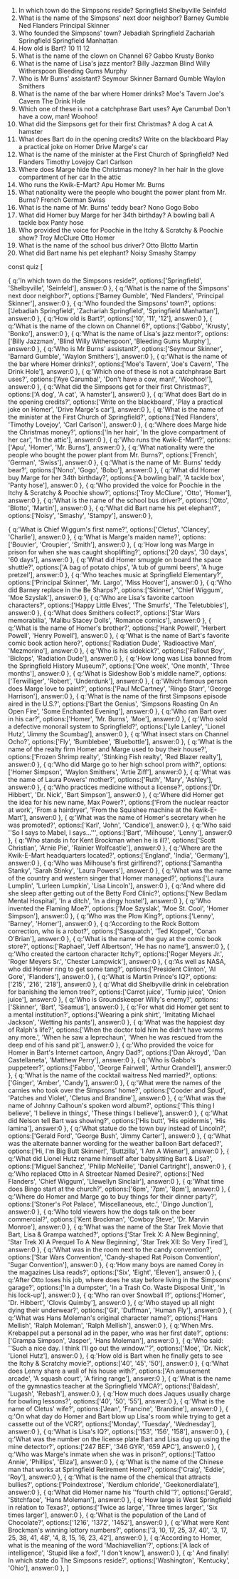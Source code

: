 1. In which town do the Simpsons reside?
Springfield
Shelbyville
Seinfeld
2. What is the name of the Simpsons' next door neighbor?
Barney Gumble
Ned Flanders
Principal Skinner
3. Who founded the Simpsons' town?
Jebadiah Springfield
Zachariah Springfield
Springfield Manhattan
4. How old is Bart?
10
11
12
5. What is the name of the clown on Channel 6?
Gabbo
Krusty
Bonko
6. What is the name of Lisa's jazz mentor?
Billy Jazzman
Blind Willy Witherspoon
Bleeding Gums Murphy
7. Who is Mr Burns' assistant?
Seymour Skinner
Barnard Gumble
Waylon Smithers
8. What is the name of the bar where Homer drinks?
Moe's Tavern
Joe's Cavern
The Drink Hole
9. Which one of these is not a catchphrase Bart uses?
Aye Carumba!
Don't have a cow, man!
Woohoo!
10. What did the Simpsons get for their first Christmas?
A dog
A cat
A hamster
11. What does Bart do in the opening credits?
Write on the blackboard
Play a practical joke on Homer
Drive Marge's car
12. What is the name of the minister at the First Church of Springfield?
Ned Flanders
Timothy Lovejoy
Carl Carlson
13. Where does Marge hide the Christmas money?
In her hair
In the glove compartment of her car
In the attic
14. Who runs the Kwik-E-Mart?
Apu
Homer
Mr. Burns
15. What nationality were the people who bought the power plant from Mr. Burns?
French
German
Swiss
16. What is the name of Mr. Burns' teddy bear?
Nono
Gogo
Bobo
17. What did Homer buy Marge for her 34th birthday?
A bowling ball
A tackle box
Panty hose
18. Who provided the voice for Poochie in the Itchy & Scratchy & Poochie show?
Troy McClure
Otto
Homer
19. What is the name of the school bus driver?
Otto
Blotto
Martin
20. What did Bart name his pet elephant?
Noisy
Smashy
Stampy

const quiz [

{
    q:'In which town do the Simpsons reside?',
    options:['Springfield', 'Shelbyville', 'Seinfeld'],
    answer:0
},
{
    q:'What is the name of the Simpsons' next door neighbor?',
    options:['Barney Gumble', 'Ned Flanders', 'Principal Skinner'],
    answer:0
},
{
    q:'Who founded the Simpsons' town?',
    options:['Jebadiah Springfield', 'Zachariah Springfield', 'Springfield Manhattan'],
    answer:0
},
{
    q:'How old is Bart?',
    options:['10', '11', '12'],
    answer:0
},
{
    q:'What is the name of the clown on Channel 6?',
    options:['Gabbo', 'Krusty', 'Bonko'],
    answer:0
},
{
    q:'What is the name of Lisa's jazz mentor?',
    options:['Billy Jazzman', 'Blind Willy Witherspoon', 'Bleeding Gums Murphy'],
    answer:0
},
{
    q:'Who is Mr Burns' assistant?',
    options:['Seymour Skinner', 'Barnard Gumble', 'Waylon Smithers'],
    answer:0
},
{
    q:'What is the name of the bar where Homer drinks?',
    options:['Moe's Tavern', 'Joe's Cavern', 'The Drink Hole'],
    answer:0
},
{
    q:'Which one of these is not a catchphrase Bart uses?',
    options:['Aye Carumba!', 'Don't have a cow, man!', 'Woohoo!'],
    answer:0
},
{
    q:'What did the Simpsons get for their first Christmas?',
    options:['A dog', 'A cat', 'A hamster'],
    answer:0
},
{
    q:'What does Bart do in the opening credits?',
    options:['Write on the blackboard', 'Play a practical joke on Homer', 'Drive Marge's car'],
    answer:0
},
{
    q:'What is the name of the minister at the First Church of Springfield?',
    options:['Ned Flanders', 'Timothy Lovejoy', 'Carl Carlson'],
    answer:0
},
{
    q:'Where does Marge hide the Christmas money?',
    options:['In her hair', 'In the glove compartment of her car', 'In the attic'],
    answer:0
},
{
    q:'Who runs the Kwik-E-Mart?',
    options:['Apu', 'Homer', 'Mr. Burns'],
    answer:0
},
{
    q:'What nationality were the people who bought the power plant from Mr. Burns?',
    options:['French', 'German', 'Swiss'],
    answer:0
},
{
    q:'What is the name of Mr. Burns' teddy bear?',
    options:['Nono', 'Gogo', 'Bobo'],
    answer:0
},
{
    q:'What did Homer buy Marge for her 34th birthday?',
    options:['A bowling ball', 'A tackle box', 'Panty hose'],
    answer:0
},
{
    q:'Who provided the voice for Poochie in the Itchy & Scratchy & Poochie show?',
    options:['Troy McClure', 'Otto', 'Homer'],
    answer:0
},
{
    q:'What is the name of the school bus driver?',
    options:['Otto', 'Blotto', 'Martin'],
    answer:0
},
{
    q:'What did Bart name his pet elephant?',
    options:['Noisy', 'Smashy', 'Stampy'],
    answer:0
},

{
    q:'What is Chief Wiggum's first name?',
    options:['Cletus', 'Clancey', 'Charlie'],
    answer:0
},
{
    q:'What is Marge's maiden name?',
    options:['Bouvier', 'Croupier', 'Smith'],
    answer:0
},
{
    q:'How long was Marge in prison for when she was caught shoplifting?',
    options:['20 days', '30 days', '60 days'],
    answer:0
},
{
    q:'What did Homer smuggle on board the space shuttle?',
    options:['A bag of potato chips', 'A tub of gummi beers', 'A huge pretzel'],
    answer:0
},
{
    q:'Who teaches music at Springfield Elementary?',
    options:['Principal Skinner', 'Mr. Largo', 'Miss Hoover'],
    answer:0
},
{
    q:'Who did Barney replace in the Be Sharps?',
    options:['Skinner', 'Chief Wiggum', 'Moe Szyslak'],
    answer:0
},
{
    q:'Who are Lisa's favorite cartoon characters?',
    options:['Happy Little Elves', 'The Smurfs', 'The Teletubbies'],
    answer:0
},
{
    q:'What does Smithers collect?',
    options:['Star Wars memorabilia', 'Malibu Stacey Dolls', 'Romance comics'],
    answer:0
},
{
    q:'What is the name of Homer's brother?',
    options:['Hank Powell', 'Herbert Powell', 'Henry Powell'],
    answer:0
},
{
    q:'What is the name of Bart's favorite comic book action hero?',
    options:['Radiation Dude', 'Radioactive Man', 'Mezmorino'],
    answer:0
},
{
    q:'Who is his sidekick?',
    options:['Fallout Boy', 'Biclops', 'Radiation Dude'],
    answer:0
},
{
    q:'How long was Lisa banned from the Springfield History Museum?',
    options:['One week', 'One month', 'Three months'],
    answer:0
},
{
    q:'What is Sideshow Bob's middle name?',
    options:['Terwilliger', 'Robert', 'Underdunk'],
    answer:0
},
{
    q:'Which famous person does Marge love to paint?',
    options:['Paul McCartney', 'Ringo Starr', 'George Harrison'],
    answer:0
},
{
    q:'What is the name of the first Simpsons episode aired in the U.S.?',
    options:['Bart the Genius', 'Simpsons Roasting On An Open Fire', 'Some Enchanted Evening'],
    answer:0
},
{
    q:'Who ran Bart over in his car?',
    options:['Homer', 'Mr. Burns', 'Moe'],
    answer:0
},
{
    q:'Who sold a defective monorail system to Springfield?',
    options:['Lyle Lanley', 'Lionel Hutz', 'Jimmy the Scumbag'],
    answer:0
},
{
    q:'What insect stars on Channel Ocho?',
    options:['Fly', 'Bumblebee', 'Bluebottle'],
    answer:0
},
{
    q:'What is the name of the realty firm Homer and Marge used to buy their house?',
    options:['Frozen Shrimp realty', 'Stinking Fish realty', 'Red Blazer realty'],
    answer:0
},
{
    q:'Who did Marge go to her high school prom with?',
    options:['Homer Simpson', 'Waylon Smithers', 'Artie Ziff'],
    answer:0
},
{
    q:'What was the name of Laura Powers' mother?',
    options:['Ruth', 'Mary', 'Ashley'],
    answer:0
},
{
    q:'Who practices medicine without a license?',
    options:['Dr. Hibbert', 'Dr. Nick', 'Bart Simpson'],
    answer:0
},
{
    q:'Where did Homer get the idea for his new name, Max Power?',
    options:['From the nuclear reactor at work', 'From a hairdryer', 'From the Squishee machine at the Kwik-E-Mart'],
    answer:0
},
{
    q:'What was the name of Homer's secretary when he was promoted?',
    options:['Karl', 'John', 'Candice'],
    answer:0
},
{
    q:'Who said ''So I says to Mabel, I says...''',
    options:['Bart', 'Milhouse', 'Lenny'],
    answer:0
},
{
    q:'Who stands in for Kent Brockman when he is ill?',
    options:['Scott Christian', 'Arnie Pie', 'Rainier Wolfcastle'],
    answer:0
},
{
    q:'Where are the Kwik-E-Mart headquarters located?',
    options:['England', 'India', 'Germany'],
    answer:0
},
{
    q:'Who was Milhouse's first girlfirend?',
    options:['Samantha Stanky', 'Sarah Stinky', 'Laura Powers'],
    answer:0
},
{
    q:'What was the name of the country and western singer that Homer managed?',
    options:['Laura Lumplin', 'Lurleen Lumpkin', 'Lisa Lincoln'],
    answer:0
},
{
    q:'And where did she sleep after getting out of the Betty Ford Clinic?',
    options:['New Bedlam Mental Hospital', 'In a ditch', 'In a dingy hostel'],
    answer:0
},
{
    q:'Who invented the Flaming Moe?',
    options:['Moe Szyslak', 'Moe St. Cool', 'Homer Simpson'],
    answer:0
},
{
    q:'Who was the Plow King?',
    options:['Lenny', 'Barney', 'Homer'],
    answer:0
},
{
    q:'According to the Rock Bottom correction, who is a robot?',
    options:['Sasquatch', 'Ted Koppel', 'Conan O'Brian'],
    answer:0
},
{
    q:'What is the name of the guy at the comic book store?',
    options:['Raphael', 'Jeff Albertson', 'He has no name'],
    answer:0
},
{
    q:'Who created the cartoon character Itchy?',
    options:['Roger Meyers Jr.', 'Roger Meyers Sr.', 'Chester Lampwick'],
    answer:0
},
{
    q:'As well as NASA, who did Homer ring to get some tang?',
    options:['President Clinton', 'Al Gore', 'Flanders'],
    answer:0
},
{
    q:'What is Martin Prince's IQ?',
    options:['215', '216', '218'],
    answer:0
},
{
    q:'What did Shelbyville drink in celebration for banishing the lemon tree?',
    options:['Carrot juice', 'Turnip juice', 'Onion juice'],
    answer:0
},
{
    q:'Who is Groundskeeper Willy's enemy?',
    options:['Skinner', 'Bart', 'Seamus'],
    answer:0
},
{
    q:'For what did Homer get sent to a mental institution?',
    options:['Wearing a pink shirt', 'Imitating Michael Jackson', 'Wetting his pants'],
    answer:0
},
{
    q:'What was the happiest day of Ralph's life?',
    options:['When the doctor told him he didn't have worms any more.', 'When he saw a leprechaun', 'When he was rescued from the deep end of his sand pit'],
    answer:0
},
{
    q:'Who provided the voice for Homer in Bart's Internet cartoon, Angry Dad?',
    options:['Dan Akroyd', 'Dan Castellaneta', 'Matthew Perry'],
    answer:0
},
{
    q:'Who is Gabbo's puppeteer?',
    options:['Fabbo', 'George Fairwell', 'Arthur Crandell'],
    answer:0
},
{
    q:'What is the name of the cocktail waitress Ned married?',
    options:['Ginger', 'Amber', 'Candy'],
    answer:0
},
{
    q:'What were the names of the carnies who took over the Simpsons' home?',
    options:['Cooder and Spud', 'Patches and Violet', 'Cletus and Brandine'],
    answer:0
},
{
    q:'What was the name of Johnny Calhoun's spoken word album?',
    options:['This thing I believe', 'I believe in things', 'These things I believe'],
    answer:0
},
{
    q:'What did Nelson tell Bart was showing?',
    options:['His butt', 'His epidermis', 'His lamina'],
    answer:0
},
{
    q:'What statue do the town buy instead of Lincoln?',
    options:['Gerald Ford', 'George Bush', 'Jimmy Carter'],
    answer:0
},
{
    q:'What was the alternate banner wording for the weather balloon Bart defaced?',
    options:['Hi, I'm Big Butt Skinner!', 'Buttzilla', 'I Am A Wiener'],
    answer:0
},
{
    q:'What did Lionel Hutz rename himself after babysitting Bart & Lisa?',
    options:['Miguel Sanchez', 'Philip McNeille', 'Daniel Cartright'],
    answer:0
},
{
    q:'Who replaced Otto in A Streetcar Named Desire?',
    options:['Ned Flanders', 'Chief Wiggum', 'Llewellyn Sinclair'],
    answer:0
},
{
    q:'What time does Bingo start at the church?',
    options:['6pm', '7pm', '8pm'],
    answer:0
},
{
    q:'Where do Homer and Marge go to buy things for their dinner party?',
    options:['Stoner's Pot Palace', 'Miscellaneous, etc.', 'Dingo Junction'],
    answer:0
},
{
    q:'Who told viewers how the dogs talk on the beer commercial?',
    options:['Kent Brockman', 'Cowboy Steve', 'Dr. Marvin Monroe'],
    answer:0
},
{
    q:'What was the name of the Star Trek Movie that Bart, Lisa & Grampa watched?',
    options:['Star Trek X: A New Beginning', 'Star Trek XI A Prequel To A New Beginning', 'Star Trek XII: So Very Tired'],
    answer:0
},
{
    q:'What was in the room next to the candy convention?',
    options:['Star Wars Convention', 'Candy-shaped Rat Poison Convention', 'Sugar Convention'],
    answer:0
},
{
    q:'How many boys are named Corey in the magazines Lisa reads?',
    options:['Six', 'Eight', 'Eleven'],
    answer:0
},
{
    q:'After Otto loses his job, where does he stay before living in the Simpsons' garage?',
    options:['In a dumpster', 'In a Trash Co. Waste Disposal Unit', 'In his lock-up'],
    answer:0
},
{
    q:'Who ran over Snowball I?',
    options:['Homer', 'Dr. Hibbert', 'Clovis Quimby'],
    answer:0
},
{
    q:'Who stayed up all night dying their underwear?',
    options:['Gil', 'Duffman', 'Human Fly'],
    answer:0
},
{
    q:'What was Hans Moleman's original character name?',
    options:['Hans Mellish', 'Ralph Moleman', 'Ralph Mellish'],
    answer:0
},
{
    q:'When Mrs. Krebappel put a personal ad in the paper, who was her first date?',
    options:['Grampa Simpson', 'Jasper', 'Hans Moleman'],
    answer:0
},
{
    q:'Who said: ''Such a nice day. I think I'll go out the window.''?',
    options:['Moe', 'Dr. Nick', 'Lionel Hutz'],
    answer:0
},
{
    q:'How old is Bart when he finally gets to see the Itchy & Scratchy movie?',
    options:['40', '45', '50'],
    answer:0
},
{
    q:'What does Lenny share a wall of his house with?',
    options:['An amusement arcade', 'A squash court', 'A firing range'],
    answer:0
},
{
    q:'What is the name of the gymnastics teacher at the Springfield YMCA?',
    options:['Baldash', 'Lugash', 'Rebash'],
    answer:0
},
{
    q:'How much does Jaques usually charge for bowling lessons?',
    options:['40', '50', '55'],
    answer:0
},
{
    q:'What is the name of Cletus' wife?',
    options:['Jean', 'Francine', 'Brandine'],
    answer:0
},
{
    q:'On what day do Homer and Bart blow up Lisa's room while trying to get a cassette out of the VCR?',
    options:['Monday', 'Tuesday', 'Wednesday'],
    answer:0
},
{
    q:'What is Lisa's IQ?',
    options:['153', '156', '158'],
    answer:0
},
{
    q:'What was the number on the license plate Bart and Lisa dug up using the mine detector?',
    options:['247 BEF', '346 GYR', '659 APC'],
    answer:0
},
{
    q:'Who was Marge's inmate when she was in prison?',
    options:['Tattoo Annie', 'Phillips', 'Eliza'],
    answer:0
},
{
    q:'What is the name of the Chinese man that works at Springfield Retirement Home?',
    options:['Craig', 'Eddie', 'Roy'],
    answer:0
},
{
    q:'What is the name of the chemical that attracts bullies?',
    options:['Poindextrose', 'Nerdium chloride', 'Geekonerdialate'],
    answer:0
},
{
    q:'What did Homer name his ''fourth child''?',
    options:['Gerald', 'Stitchface', 'Hans Moleman'],
    answer:0
},
{
    q:'How large is West Springfield in relation to Texas?',
    options:['Twice as large', 'Three times larger', 'Six times larger'],
    answer:0
},
{
    q:'What is the population of the Land of Chocolate?',
    options:['1216', '1372', '1452'],
    answer:0
},
{
    q:'What were Kent Brockman's winning lottory numbers?',
    options:['3, 10, 17, 25, 37, 40', '3, 17, 25, 38, 41, 48', '4, 8, 15, 16, 23, 42'],
    answer:0
},
{
    q:'According to Homer, what is the meaning of the word 'Machiavellian'?',
    options:['A lack of intelligence', 'Stupid like a fox!', 'I don't know'],
    answer:0
},
{
    q:' And finally! In which state do The Simpsons reside?',
    options:['Washington', 'Kentucky', 'Ohio'],
    answer:0
},
]